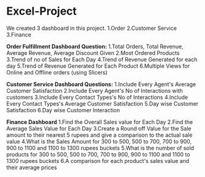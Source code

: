 # Excel-Project
We created 3 dashboard in this project.
1.Order 
2.Customer Service 
3.Finance

**Order Fulfillment Dashboard Question:**
1.Total Orders, Total Revenue, Average Revenue, Average Discount Given
2.Most Ordered Products
3.Trend of no of Sales for Each Day
4.Trend of Revenue Generated for each day
5.Trend of Revenue Generated for Each Product
6.Multiple Views for Online and Offline orders (using Slicers)


**Customer Service Dashboard Questions:**
1.Include Every Agent's Average Customer Satisfaction
2.Include Every Agent's No of Interactions with customers
3.Include Every Contact Types's No of Interactions 
4.Include Every Contact Types's Average Customer Satisfaction
5.Day wise Customer Satisfaction
6.Day wise Customer Interaction


**Finance Dashboard**
1.Find the Overall Sales value for Each Day
2.Find the Average Sales Value for Each Day
3.Create a Round off Value for the Sale amount to their nearest 5 rupees and give a comparison to the actual sale value
4.What is the Sales Amount for 300 to 500, 500 to 700, 700 to 900, 900 to 1100 and 1100 to 1300 rupees buckets
5.What is the number of sold products for 300 to 500, 500 to 700, 700 to 900, 900 to 1100 and 1100 to 1300 rupees buckets
6.A comparison for each product's sales value and their average prices



